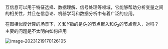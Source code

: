 互信息可以用于特征选择、数据理解、信号处理等领域，它能够帮助分析变量之间的相关性，并且在信息论、机器学习和数据分析中有着广泛的应用。



在图相似度计算的场景下，$X$ 和$Y$指的是$G_1$的节点嵌入和$G_2$的节点嵌入，对吗？ 主要的问题是不太明白如何应用

![image-20231219170126105](https://img.fffu.fun/image-bed/2023/12/19/image-20231219170126105.png)
